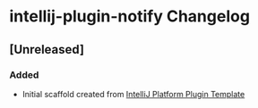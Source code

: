 <!-- Keep a Changelog guide -> https://keepachangelog.com -->

# intellij-plugin-notify Changelog

## [Unreleased]
### Added
- Initial scaffold created from [IntelliJ Platform Plugin Template](https://github.com/JetBrains/intellij-platform-plugin-template)
